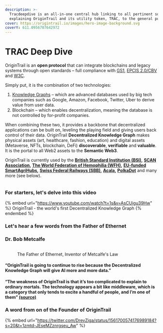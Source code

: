 ```yaml
---
description: >-
  Tracdeepdive is an all-in-one central hub linking to all pertinent sources and
  explaining OriginTrail and its utility token, TRAC, to the general public
cover: https://origintrail.io/images/hero-image-background.svg
coverY: 611.0956707642972
---
```


# TRAC Deep Dive

OriginTrail is an **open protocol** that can integrate blockchains and legacy systems through open standards – full compliance with [GS1](https://www.gs1.org/), [EPCIS 2.0/CBV](https://medium.com/origintrail/origintrail-joins-the-gs1-global-epcis-cbv-2-0-a032b98d9437) and [W3C](https://www.w3.org/standards/).

Simply put, it is the combination of two technologies:

1. [Knowledge Graphs](https://www.ontotext.com/knowledgehub/fundamentals/what-is-a-knowledge-graph/) – which are advanced databases used by big tech companies such as Google, Amazon, Facebook, Twitter, Uber to derive value from user data.
2. Blockchain – which enables decentralization, meaning the database is not controlled by for-profit companies.

When combining these two, it provides a backbone that decentralized applications can be built on, leveling the playing field and giving users back control of their data. OriginTrail **Decentralized Knowledge Graph** makes physical assets (art, healthcare, fashion, education) and digital assets (Metaverse, NFTs, blockchain, DeFi) **discoverable**, **verifiable** and **valuable**. It is the portal to all Web2 assets to the **Semantic Web3**.

OriginTrail is currently used by the [**British Standard Institution (BSI)**](https://www.bsigroup.com/en-GB/)**,** [**SCAN Association**](https://www.scanassociation.com/)**,** [**The World Federation of Hemophilia (WFH)**](https://wfh.org/)**,** [**EU-funded SmartAgriHubs**](https://www.smartagrihubs.eu/flagship-innovation-experiment/28-FIE-decentralised-trust-in-agrifood-supply-chains)**,** [**Swiss Federal Railways (SBB)**](https://www.sbb.ch/en)**,** [**Acala**](https://acala.network/)**,** [**PolkaDot**](https://polkadot.network/) and many more (see below).

<figure><img src="https://pbs.twimg.com/media/FaxGUmKWQAE3fgF?format=jpg&#x26;name=4096x4096" alt=""><figcaption></figcaption></figure>

### For starters, let's delve into this video

{% embed url="https://www.youtube.com/watch?t=1s&v=AsCUigu39Hw" %}
OriginTrail - the world's first Decentralized Knowledge Graph
{% endembed %}

### Let's hear a few words from the Father of Ethernet

### Dr. Bob Metcalfe

<figure><img src="https://eadn-wc01-5964675.nxedge.io/wp-content/uploads/2015/07/Bob_Metcalfe.jpg" alt=""><figcaption><p>The Father of Ethernet, Inventor of Metcalfe's Law</p></figcaption></figure>

#### “OriginTrail is going to continue to rise because the Decentralized Knowledge Graph will give AI more and more data.”

#### “The weakness of OriginTrail is that it’s too complicated to explain to ordinary mortals. The technology appears a bit like middleware, which is a category that only tends to excite a handful of people, and I’m one of them” [(source)](https://www.zdnet.com/article/ethernet-creator-metcalfe-web3-will-have-all-kinds-of-network-effects/)

### A word from on of the Founder of OriginTrail

{% embed url="https://twitter.com/DrevZiga/status/1561700574176989184?s=20&t=1zmtd-JEseMZznrgseu_Aw" %}
